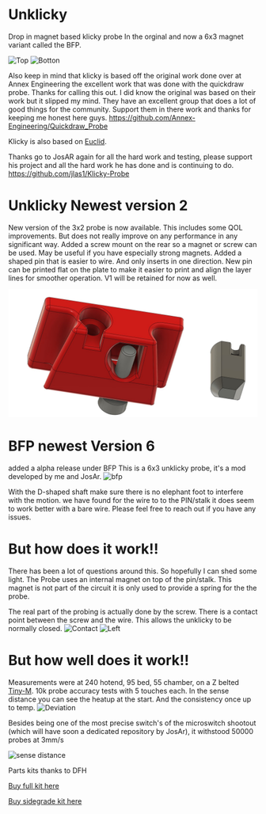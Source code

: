 # Unklicky

Drop in magnet based klicky probe In the orginal and now a 6x3 magnet variant called the BFP. 

![Top](https://github.com/majarspeed/Unklicky/raw/main/pictures/topview.png "Top")
![Botton](https://github.com/majarspeed/Unklicky/raw/main/pictures/Bottomview.png "Bottom")

Also keep in mind that klicky is based off the original work done over at Annex Engineering the excellent work that was done with the quickdraw probe. 
Thanks for calling this out. I did know the original was based on their work but it slipped my mind. They have an excellent group that does a lot of good things for the community. Support them in there work and thanks for keeping me honest here guys. 
https://github.com/Annex-Engineering/Quickdraw_Probe

Klicky is also based on [Euclid](https://www.euclidprobe.com/).

Thanks go to JosAR again for all the hard work and testing, please support his project and all the hard work he has done and is continuing to do. 
https://github.com/jlas1/Klicky-Probe

# Unklicky Newest version 2
New version of the 3x2 probe is now available. This includes some QOL improvements. But does not really improve on any performance in any significant way. 
Added a screw mount on the rear so a magnet or screw can be used. May be useful if you have especially strong magnets.
Added a shaped pin that is easier to wire. And only inserts in one direction. 
New pin can be printed flat on the plate to make it easier to print and align the layer lines for smoother operation. 
V1 will be retained for now as well.


![V2 3x2](https://github.com/majarspeed/Unklicky/raw/main/pictures/3x2NP3.jpg "V2 3x2")

# BFP newest Version 6
added a alpha release under BFP
This is a 6x3 unklicky probe, it's a mod developed by me and JosAr.
![bfp](https://github.com/majarspeed/Unklicky/raw/main/pictures/BFP.jpg "BFP")

With the D-shaped shaft make sure there is no elephant foot to interfere with the motion. 
we have found for the wire to to the PIN/stalk it does seem to work better with a bare wire. 
Please feel free to reach out if you have any issues. 


# But how does it work!! 
There has been a lot of questions around this. So hopefully I can shed some light. 
The Probe uses an internal magnet on top of the pin/stalk. This magnet is not part of the circuit it is only used to provide a spring for the the probe. 

The real part of the probing is actually done by the screw. 
There is a contact point between the screw and the wire. This allows the unklicky to be normally closed. 
![Contact](https://github.com/majarspeed/Unklicky/raw/main/pictures/BFPContact.png "Contact")
![Left](https://github.com/majarspeed/Unklicky/raw/main/pictures/BFPIL.png "Left")

# But how well does it work!! 

Measurements were at 240 hotend, 95 bed, 55 chamber, on a Z belted [Tiny-M](https://github.com/gsl12/Tiny-M).
10k probe accuracy tests with 5 touches each. 
In the sense distance you can see the heatup at the start. And the consistency once up to temp.
![Deviation](https://github.com/majarspeed/Unklicky/raw/main/pictures/std%20deviation.png "Deviation")

Besides being one of the most precise switch's of the microswitch shootout (which will have soon a dedicated repository by JosAr), it withstood 50000 probes at 3mm/s

![sense distance](https://github.com/majarspeed/Unklicky/raw/main/pictures/Probe%20sense%20distance.png "sense distance")




Parts kits thanks to DFH

[Buy full kit here](https://deepfriedhero.in/products/unklicky-full-kit-by-dustinspeed?_pos=1&_psq=unkl&_ss=e&_v=1.0&aff=8 "Full Unklicky Kit")

[Buy sidegrade kit here](https://deepfriedhero.in/products/unklicky-sidegrade-kit-by-dustinspeed?_pos=2&_sid=d0a66cc6e&_ss=r&aff=8 "Sidegrade Unklicky Kit")





























